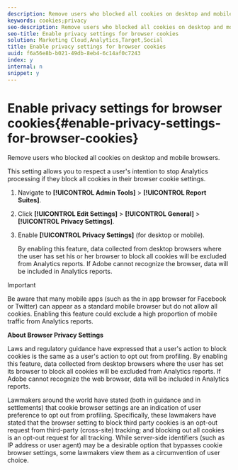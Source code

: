 ```yaml
---
description: Remove users who blocked all cookies on desktop and mobile browsers.
keywords: cookies;privacy
seo-description: Remove users who blocked all cookies on desktop and mobile browsers.
seo-title: Enable privacy settings for browser cookies
solution: Marketing Cloud,Analytics,Target,Social
title: Enable privacy settings for browser cookies
uuid: f6a56e8b-b021-49db-8eb4-6c14af0c7243
index: y
internal: n
snippet: y
---
```


# Enable privacy settings for browser cookies{#enable-privacy-settings-for-browser-cookies}

Remove users who blocked all cookies on desktop and mobile browsers.

 This setting allows you to respect a user's intention to stop Analytics processing if they block all cookies in their browser cookie settings.

1. Navigate to **[!UICONTROL Admin Tools]** > **[!UICONTROL Report Suites]**. 
1. Click **[!UICONTROL Edit Settings]** > **[!UICONTROL General]** > **[!UICONTROL Privacy Settings]**. 
1. Enable **[!UICONTROL Privacy Settings]** (for desktop or mobile).

   By enabling this feature, data collected from desktop browsers where the user has set his or her browser to block all cookies will be excluded from Analytics reports. If Adobe cannot recognize the browser, data will be included in Analytics reports.

>[!IMPORTANT]
>
>Be aware that many mobile apps (such as the in app browser for Facebook or Twitter) can appear as a standard mobile browser but do not allow all cookies. Enabling this feature could exclude a high proportion of mobile traffic from Analytics reports.

**About Browser Privacy Settings**

Laws and regulatory guidance have expressed that a user's action to block cookies is the same as a user's action to opt out from profiling. By enabling this feature, data collected from desktop browsers where the user has set its browser to block all cookies will be excluded from Analytics reports. If Adobe cannot recognize the web browser, data will be included in Analytics reports.

Lawmakers around the world have stated (both in guidance and in settlements) that cookie browser settings are an indication of user preference to opt out from profiling. Specifically, these lawmakers have stated that the browser setting to block third party cookies is an opt-out request from third-party (cross-site) tracking; and blocking out all cookies is an opt-out request for all tracking. While server-side identifiers (such as IP address or user agent) may be a desirable option that bypasses cookie browser settings, some lawmakers view them as a circumvention of user choice.

<!--
<p>Awaiting content from Vinay May 20 2015 </p>
<p>https://wiki.corp.adobe.com/display/omtrcache/Inferred+Opt+Out </p>
<p>https://wiki.corp.adobe.com/display/omtrplatform/Auto-opt-out+For+Users+Who+Block+Cookies </p>
-->

